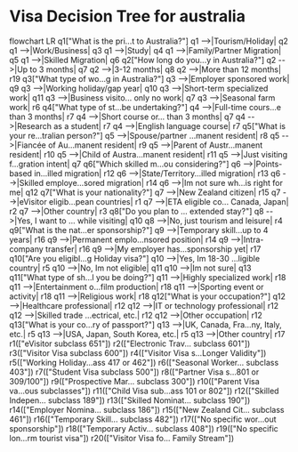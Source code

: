 # Visa Decision Tree for australia

flowchart LR
    q1["What is the pri...t to Australia?"]
    q1 -->|Tourism/Holiday| q2
    q1 -->|Work/Business| q3
    q1 -->|Study| q4
    q1 -->|Family/Partner Migration| q5
    q1 -->|Skilled Migration| q6
    q2["How long do you...y in Australia?"]
    q2 -->|Up to 3 months| q7
    q2 -->|3-12 months| q8
    q2 -->|More than 12 months| r19
    q3["What type of wo...g in Australia?"]
    q3 -->|Employer sponsored work| q9
    q3 -->|Working holiday/gap year| q10
    q3 -->|Short-term specialized work| q11
    q3 -->|Business visito... only no work| q7
    q3 -->|Seasonal farm work| r6
    q4["What type of st...be undertaking?"]
    q4 -->|Full-time cours...e than 3 months| r7
    q4 -->|Short course or... than 3 months| q7
    q4 -->|Research as a student| r7
    q4 -->|English language course| r7
    q5["What is your re...tralian person?"]
    q5 -->|Spouse/partner ...manent resident| r8
    q5 -->|Fiancée of Au...manent resident| r9
    q5 -->|Parent of Austr...manent resident| r10
    q5 -->|Child of Austra...manent resident| r11
    q5 -->|Just visiting f...gration intent| q7
    q6["Which skilled m...ou considering?"]
    q6 -->|Points-based in...illed migration| r12
    q6 -->|State/Territory...illed migration| r13
    q6 -->|Skilled employe...sored migration| r14
    q6 -->|Im not sure wh...is right for me| q12
    q7["What is your nationality?"]
    q7 -->|New Zealand citizen| r15
    q7 -->|eVisitor eligib...pean countries| r1
    q7 -->|ETA eligible co... Canada, Japan| r2
    q7 -->|Other country| r3
    q8["Do you plan to ... extended stay?"]
    q8 -->|Yes, I want to ... while visiting| q10
    q8 -->|No, just tourism and leisure| r4
    q9["What is the nat...er sponsorship?"]
    q9 -->|Temporary skill...up to 4 years| r16
    q9 -->|Permanent emplo...nsored position| r14
    q9 -->|Intra-company transfer| r16
    q9 -->|My employer has...sponsorship yet| r17
    q10["Are you eligibl...g Holiday visa?"]
    q10 -->|Yes, Im 18-30 ...ligible country| r5
    q10 -->|No, Im not eligible| q11
    q10 -->|Im not sure| q13
    q11["What type of sh...l you be doing?"]
    q11 -->|Highly specialized work| r18
    q11 -->|Entertainment o...film production| r18
    q11 -->|Sporting event or activity| r18
    q11 -->|Religious work| r18
    q12["What is your occupation?"]
    q12 -->|Healthcare professional| r12
    q12 -->|IT or technology professional| r12
    q12 -->|Skilled trade ...ectrical, etc.| r12
    q12 -->|Other occupation| r12
    q13["What is your co...ry of passport?"]
    q13 -->|UK, Canada, Fra...ny, Italy, etc.| r5
    q13 -->|USA, Japan, South Korea, etc.| r5
    q13 -->|Other country| r17
    r1(["eVisitor subclass 651"])
    r2(["Electronic Trav... subclass 601"])
    r3(["Visitor Visa subclass 600"])
    r4(["Visitor Visa s...Longer Validity"])
    r5(["Working Holiday...ass 417 or 462"])
    r6(["Seasonal Worker... subclass 403"])
    r7(["Student Visa subclass 500"])
    r8(["Partner Visa s...801 or 309/100"])
    r9(["Prospective Mar... subclass 300"])
    r10(["Parent Visa va...ous subclasses"])
    r11(["Child Visa sub...ass 101 or 802"])
    r12(["Skilled Indepen... subclass 189"])
    r13(["Skilled Nominat... subclass 190"])
    r14(["Employer Nomina... subclass 186"])
    r15(["New Zealand Cit... subclass 461"])
    r16(["Temporary Skill... subclass 482"])
    r17(["No specific wor...out sponsorship"])
    r18(["Temporary Activ... subclass 408"])
    r19(["No specific lon...rm tourist visa"])
    r20(["Visitor Visa fo... Family Stream"])

